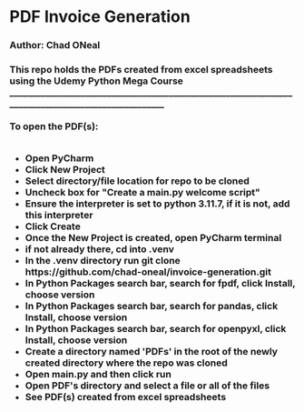 # PDF Invoice Generation
<h3>Author: Chad ONeal<h3>
This repo holds the PDFs created from excel spreadsheets using the Udemy Python Mega Course <br>
___________________________________________________________________________________________________ <br><br>  
To open the PDF(s): <br><br>
<ul>
  <li> Open PyCharm <br>
  <li> Click New Project <br>
  <li> Select directory/file location for repo to be cloned <br>
  <li> Uncheck box for "Create a main.py welcome script"  <br>
  <li> Ensure the interpreter is set to python 3.11.7, if it is not, add this interpreter <br>   
  <li> Click Create <br> 
  <li> Once the New Project is created, open PyCharm terminal <br>
  <li> if not already there, cd into .venv <br>
  <li> In the .venv directory run git clone https://github.com/chad-oneal/invoice-generation.git <br>
  <li> In Python Packages search bar, search for fpdf, click Install, choose version <br> 
  <li> In Python Packages search bar, search for pandas, click Install, choose version <br> 
  <li> In Python Packages search bar, search for openpyxl, click Install, choose version <br>
  <li> Create a directory named 'PDFs' in the root of the newly created directory where the repo was cloned <br>  
  <li> Open main.py and then click run <br>
  <li> Open PDF's directory and select a file or all of the files <br> 
  <li> See PDF(s) created from excel spreadsheets  
